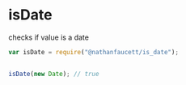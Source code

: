 isDate
=======

checks if value is a date

```javascript
var isDate = require("@nathanfaucett/is_date");


isDate(new Date); // true
```
